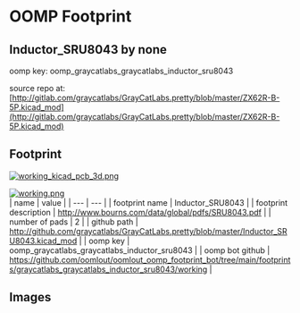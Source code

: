 # OOMP Footprint  
## Inductor_SRU8043  by none  
  
oomp key: oomp_graycatlabs_graycatlabs_inductor_sru8043  
  
source repo at: [http://gitlab.com/graycatlabs/GrayCatLabs.pretty/blob/master/ZX62R-B-5P.kicad_mod](http://gitlab.com/graycatlabs/GrayCatLabs.pretty/blob/master/ZX62R-B-5P.kicad_mod)  
## Footprint  
  
[![working_kicad_pcb_3d.png](working_kicad_pcb_3d_600.png)](working_kicad_pcb_3d.png)  
  
[![working.png](working_600.png)](working.png)  
| name | value | 
| --- | --- | 
| footprint name | Inductor_SRU8043 | 
| footprint description | http://www.bourns.com/data/global/pdfs/SRU8043.pdf | 
| number of pads | 2 | 
| github path | http://github.com/graycatlabs/GrayCatLabs.pretty/blob/master/Inductor_SRU8043.kicad_mod | 
| oomp key | oomp_graycatlabs_graycatlabs_inductor_sru8043 | 
| oomp bot github | https://github.com/oomlout/oomlout_oomp_footprint_bot/tree/main/footprints/graycatlabs_graycatlabs_inductor_sru8043/working | 
## Images  
